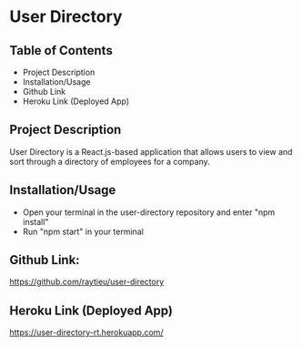 # User Directory

  
## Table of Contents

* Project Description
* Installation/Usage
* Github Link
* Heroku Link (Deployed App)


## Project Description

User Directory is a React.js-based application that allows users to view and sort through a directory of employees for a company.


## Installation/Usage

* Open your terminal in the user-directory repository and enter "npm install"
* Run "npm start" in your terminal


## Github Link:
https://github.com/raytieu/user-directory


## Heroku Link (Deployed App)
https://user-directory-rt.herokuapp.com/



